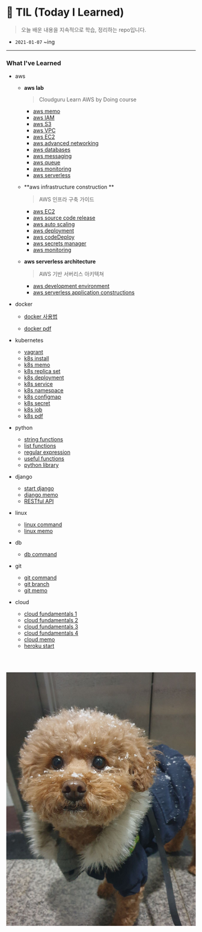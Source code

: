 # 📝 TIL (Today I Learned)

>  오늘 배운 내용을 지속적으로 학습, 정리하는 repo입니다.

- `2021-01-07` ~ing

---

### What I've Learned

- aws

  - **aws lab**
    
    > Cloudguru Learn AWS by Doing course
    
    - <a href = "https://github.com/1yangsh/TIL/blob/master/aws/aws-lab/aws-memo.md">aws memo</a>
    - <a href = "https://github.com/1yangsh/TIL/blob/master/aws/aws-lab/aws-IAM.md">aws IAM</a>
    - <a href = "https://github.com/1yangsh/TIL/blob/master/aws/aws-lab/aws-S3.md">aws S3</a>
    - <a href = "https://github.com/1yangsh/TIL/blob/master/aws/aws-lab/aws-vpc.md">aws VPC</a>
    - <a href = "https://github.com/1yangsh/TIL/blob/master/aws/aws-lab/aws-EC2.md">aws EC2</a>
    - <a href = "https://github.com/1yangsh/TIL/blob/master/aws/aws-lab/aws-advanced-networking.md">aws advanced networking</a>
    - <a href = "https://github.com/1yangsh/TIL/blob/master/aws/aws-lab/aws-databases.md">aws databases</a>
    - <a href = "https://github.com/1yangsh/TIL/blob/master/aws/aws-lab/aws-messaging.md">aws messaging</a>
    - <a href = "https://github.com/1yangsh/TIL/blob/master/aws/aws-lab/aws-queue.md">aws queue</a>
    - <a href = "https://github.com/1yangsh/TIL/blob/master/aws/aws-lab/aws-monitoring.md">aws monitoring</a>
    - <a href = "https://github.com/1yangsh/TIL/blob/master/aws/aws-lab/aws-serverless.md">aws serverless</a>
    
  - **aws infrastructure construction **

    > AWS 인프라 구축 가이드

    - <a href = "https://github.com/1yangsh/TIL/blob/master/aws/aws-server-deployment/1-aws-ec2.md">aws EC2</a>
    - <a href = "https://github.com/1yangsh/TIL/blob/master/aws/aws-server-deployment/2-aws-%EC%86%8C%EC%8A%A4%EC%BD%94%EB%93%9C%EB%B0%B0%ED%8F%AC.md">aws source code release</a>
    - <a href = "https://github.com/1yangsh/TIL/blob/master/aws/aws-server-deployment/3-aws-autoScaling.md">aws auto scaling</a>
    - <a href = "https://github.com/1yangsh/TIL/blob/master/aws/aws-server-deployment/5-aws-deployment.md">aws deployment</a>
    - <a href = "https://github.com/1yangsh/TIL/blob/master/aws/aws-server-deployment/6-aws-codeDeploy.md">aws codeDeploy</a>
    - <a href = "https://github.com/1yangsh/TIL/blob/master/aws/aws-server-deployment/7-aws-secrets-manager.md">aws secrets manager</a>
    - <a href = "https://github.com/1yangsh/TIL/blob/master/aws/aws-server-deployment/8-aws-monitoring.md">aws monitoring</a>

  - **aws serverless architecture**

    > AWS 기반 서버리스 아키텍쳐

    - <a href = "https://github.com/1yangsh/TIL/blob/master/aws/aws-serverless-architecture/development-environment.md">aws development environment</a>
    - <a href = "https://github.com/1yangsh/TIL/blob/master/aws/aws-serverless-architecture/3-serverless-application-constructions.md">aws serverless application constructions</a>

- docker

  - <a href = "https://github.com/1yangsh/TIL/blob/master/docker/docker.md">docker  사용법</a>

  - <a href = "https://github.com/1yangsh/TIL/blob/master/pdf/3.Docker.pdf">docker  pdf</a>
  
- kubernetes
  - <a href = "https://github.com/1yangsh/TIL/blob/master/kubernetes/vagrant.md">vagrant</a>
  - <a href = "https://github.com/1yangsh/TIL/blob/master/kubernetes/kubernetes_install.md">k8s install</a>
  - <a href = "https://github.com/1yangsh/TIL/blob/master/kubernetes/kubernetes.md">k8s memo</a>
  - <a href = "https://github.com/1yangsh/TIL/blob/master/kubernetes/k8s-replicaset.md">k8s replica set</a>
  - <a href = "https://github.com/1yangsh/TIL/blob/master/kubernetes/k8s-deployment.md">k8s deployment</a>
  - <a href = "https://github.com/1yangsh/TIL/blob/master/kubernetes/k8s-service.md">k8s service</a>
  - <a href = "https://github.com/1yangsh/TIL/blob/master/kubernetes/k8s-namespace.md">k8s namespace</a>
  - <a href = "https://github.com/1yangsh/TIL/blob/master/kubernetes/k8s-configmap.md">k8s configmap</a>
  - <a href = "https://github.com/1yangsh/TIL/blob/master/kubernetes/k8s-secret.md">k8s secret</a>
  - <a href = "https://github.com/1yangsh/TIL/blob/master/kubernetes/k8s-job.md">k8s job</a>
  - <a href = "https://github.com/1yangsh/TIL/blob/master/pdf/4.Kubernetes.pdf">k8s pdf</a>
  
- python

  - <a href = "https://github.com/1yangsh/TIL/blob/master/python/python-string-function.md">string functions</a>
  - <a href = "https://github.com/1yangsh/TIL/blob/master/python/python-list-function.md">list functions</a>
  - <a href = "https://github.com/1yangsh/TIL/blob/master/python/regular-expression.md">regular expression</a>
  - <a href = "https://github.com/1yangsh/TIL/blob/master/python/useful-functions.md">useful functions</a>
  - <a href = "https://github.com/1yangsh/TIL/blob/master/python/useful-library.md">python library</a>
  
- django
  - <a href = "https://github.com/1yangsh/TIL/blob/master/django/django_start.md">start django</a>
  - <a href = "https://github.com/1yangsh/TIL/blob/master/django/django_memo.md">django memo</a>
  - <a href = "https://github.com/1yangsh/TIL/blob/master/django/django_REST_framework.md">RESTful API</a>
  
- linux
  - <a href = "https://github.com/1yangsh/TIL/blob/master/linux/linux-command.md">linux command</a>
  - <a href = "https://github.com/1yangsh/TIL/blob/master/linux/linux-memo.md">linux memo</a>
  
- db
  
  - <a href = "https://github.com/1yangsh/TIL/blob/master/db/db-command.md">db command</a>
  
- git
  - <a href = "https://github.com/1yangsh/TIL/blob/master/git/git-command.md">git command</a>
  - <a href = "https://github.com/1yangsh/TIL/blob/master/git/git-branch.md">git branch</a>
  - <a href = "https://github.com/1yangsh/TIL/blob/master/git/git-memo.md">git memo</a>
  
- cloud
  - <a href = "https://github.com/1yangsh/TIL/blob/master/cloud/cloud-fundamental.md">cloud fundamentals 1</a>
  - <a href = "https://github.com/1yangsh/TIL/blob/master/cloud/cloud-chap2.md">cloud fundamentals 2</a>
  - <a href = "https://github.com/1yangsh/TIL/blob/master/cloud/cloud-chap3.md">cloud fundamentals 3</a>
  - <a href = "https://github.com/1yangsh/TIL/blob/master/cloud/cloud-chap6.md">cloud fundamentals 4</a>
  - <a href = "https://github.com/1yangsh/TIL/blob/master/cloud/cloud-memo.md">cloud memo</a>
  - <a href = "https://github.com/1yangsh/TIL/blob/master/cloud/heroku-start.md">heroku start</a>

<br/>

<br/>

![KakaoTalk_20210107_155254608_03](README.assets/KakaoTalk_20210107_155254608_03.jpg)